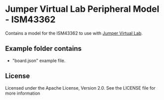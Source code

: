 # Jumper Virtual Lab Peripheral Model - ISM43362
Contains a model for the ISM43362 to use with [Jumper Virtual Lab](https://vlab.jumper.io).

## Example folder contains
- "board.json" example file.

## License
Licensed under the Apache License, Version 2.0. See the LICENSE file for more information
